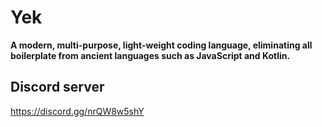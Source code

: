 # Yek
**A modern, multi-purpose, light-weight coding language, eliminating all boilerplate from ancient languages such as JavaScript and Kotlin.**

## Discord server
https://discord.gg/nrQW8w5shY
